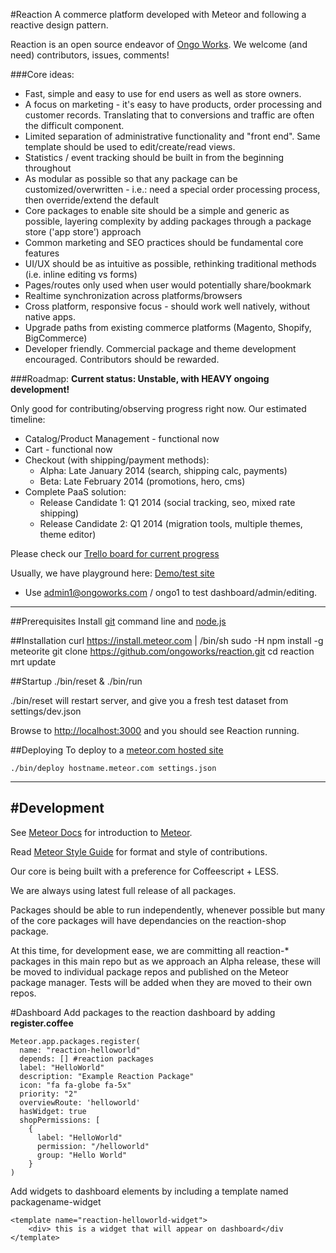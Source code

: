 #Reaction
A commerce platform developed with Meteor and following a reactive design pattern.

Reaction is an open source endeavor of [Ongo Works](http://ongoworks.com). We welcome (and need) contributors, issues, comments!

###Core ideas:


* Fast, simple and easy to use for end users as well as store owners.
* A focus on marketing - it's easy to have products, order processing and customer records. Translating that to conversions and traffic are often the difficult component.
* Limited separation of administrative functionality and "front end". Same template should be used to edit/create/read views.
* Statistics / event tracking should be built in from the beginning throughout
* As modular as possible so that any package can be customized/overwritten - i.e.: need a special order processing process, then override/extend the default
* Core packages to enable site should be a simple and generic as possible, layering complexity by adding packages through a package store ('app store') approach
* Common marketing and SEO practices should be fundamental core features
* UI/UX should be as intuitive as possible, rethinking traditional methods (i.e. inline editing vs forms)
* Pages/routes only used when user would potentially share/bookmark
* Realtime synchronization across platforms/browsers
* Cross platform, responsive focus - should work well natively, without native apps.
* Upgrade paths from existing commerce platforms (Magento, Shopify, BigCommerce)
* Developer friendly. Commercial package and theme development encouraged. Contributors should be rewarded.

###Roadmap:
**Current status: Unstable, with HEAVY ongoing development!**

Only good for contributing/observing progress right now. Our estimated timeline:

* Catalog/Product Management - functional now
* Cart - functional now
* Checkout (with shipping/payment methods):
	* Alpha: Late January 2014  (search, shipping calc, payments)
	* Beta: Late February 2014 (promotions, hero, cms)
* Complete PaaS solution:
	* Release Candidate 1: Q1 2014 (social tracking, seo, mixed rate shipping)
	* Release Candidate 2: Q1 2014 (migration tools, multiple themes, theme editor)


Please check our [Trello board for current progress](https://trello.com/b/aGpcYS5e/development)

Usually, we have playground here: [Demo/test site](http://demo.reactioncommerce.com)

* Use admin1@ongoworks.com / ongo1 to test dashboard/admin/editing.

---
##Prerequisites
Install [git](https://github.com/blog/1510-installing-git-from-github-for-mac) command line and [node.js](http://nodejs.org/)

##Installation
    curl https://install.meteor.com | /bin/sh
    sudo -H npm install -g meteorite
    git clone https://github.com/ongoworks/reaction.git
    cd reaction
    mrt update
   
##Startup
	./bin/reset & ./bin/run

./bin/reset will restart server, and give you a fresh test dataset from settings/dev.json

Browse to [http://localhost:3000](http://localhost:3000) and you should see Reaction running.



##Deploying
To deploy to a [meteor.com hosted site ](http://docs.meteor.com/#deploying)

	./bin/deploy hostname.meteor.com settings.json


---
#Development
---

See [Meteor Docs](http://docs.meteor.com) for introduction to [Meteor](http://meteor.com).

Read [Meteor Style Guide](https://github.com/meteor/meteor/wiki/Meteor-Style-Guide) for format and style of contributions.

Our core is being built with a preference for Coffeescript + LESS.

We are always using latest full release of all packages.

Packages should be able to run independently, whenever possible but many of the core packages will have dependancies on the reaction-shop package.

At this time, for development ease, we are committing all reaction-* packages in this main repo but as we approach an Alpha release, these will be moved to individual package repos and published on the Meteor package manager. Tests will be added when they are moved to their own repos.

#Dashboard
Add packages to the reaction dashboard by adding **register.coffee**

	Meteor.app.packages.register(
	  name: "reaction-helloworld"
	  depends: [] #reaction packages
	  label: "HelloWorld"
	  description: "Example Reaction Package"
	  icon: "fa fa-globe fa-5x"
	  priority: "2"
	  overviewRoute: 'helloworld'
	  hasWidget: true
	  shopPermissions: [
	    {
	      label: "HelloWorld"
	      permission: "/helloworld"
	      group: "Hello World"
	    }
	)

Add widgets to dashboard elements by including a template named packagename-widget

	<template name="reaction-helloworld-widget">
		<div> this is a widget that will appear on dashboard</div
	</template>
